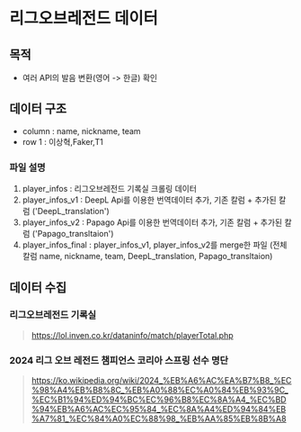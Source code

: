 # 리그오브레전드 데이터

## 목적 ##
- 여러 API의 발음 변환(영어 -> 한글) 확인

## 데이터 구조 ##
- column : name, nickname, team
- row 1 : 이상혁,Faker,T1

### 파일 설명
1. player_infos : 리그오브레전드 기록실 크롤링 데이터
2. player_infos_v1 : DeepL Api를 이용한 번역데이터 추가, 기존 칼럼 + 추가된 칼럼 ('DeepL_translation') 
3. player_infos_v2 : Papago Api를 이용한 번역데이터 추가, 기존 칼럼 + 추가된 칼럼 ('Papago_transltaion')
4. player_infos_final : player_infos_v1, player_infos_v2를 merge한 파일 (전체 칼럼 name, nickname, team, DeepL_translation, Papago_transltaion)

## 데이터 수집 ##
### 리그오브레전드 기록실
> https://lol.inven.co.kr/dataninfo/match/playerTotal.php

### 2024 리그 오브 레전드 챔피언스 코리아 스프링 선수 명단
> https://ko.wikipedia.org/wiki/2024_%EB%A6%AC%EA%B7%B8_%EC%98%A4%EB%B8%8C_%EB%A0%88%EC%A0%84%EB%93%9C_%EC%B1%94%ED%94%BC%EC%96%B8%EC%8A%A4_%EC%BD%94%EB%A6%AC%EC%95%84_%EC%8A%A4%ED%94%84%EB%A7%81_%EC%84%A0%EC%88%98_%EB%AA%85%EB%8B%A8
